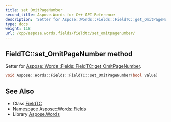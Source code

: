 ```yaml
---
title: set_OmitPageNumber
second_title: Aspose.Words for C++ API Reference
description: 'Setter for Aspose::Words::Fields::FieldTC::get_OmitPageNumber.'
type: docs
weight: 118
url: /cpp/aspose.words.fields/fieldtc/set_omitpagenumber/
---
```

## FieldTC::set_OmitPageNumber method


Setter for [Aspose::Words::Fields::FieldTC::get_OmitPageNumber](../get_omitpagenumber/).

```cpp
void Aspose::Words::Fields::FieldTC::set_OmitPageNumber(bool value)
```

## See Also

* Class [FieldTC](../)
* Namespace [Aspose::Words::Fields](../../)
* Library [Aspose.Words](../../../)
